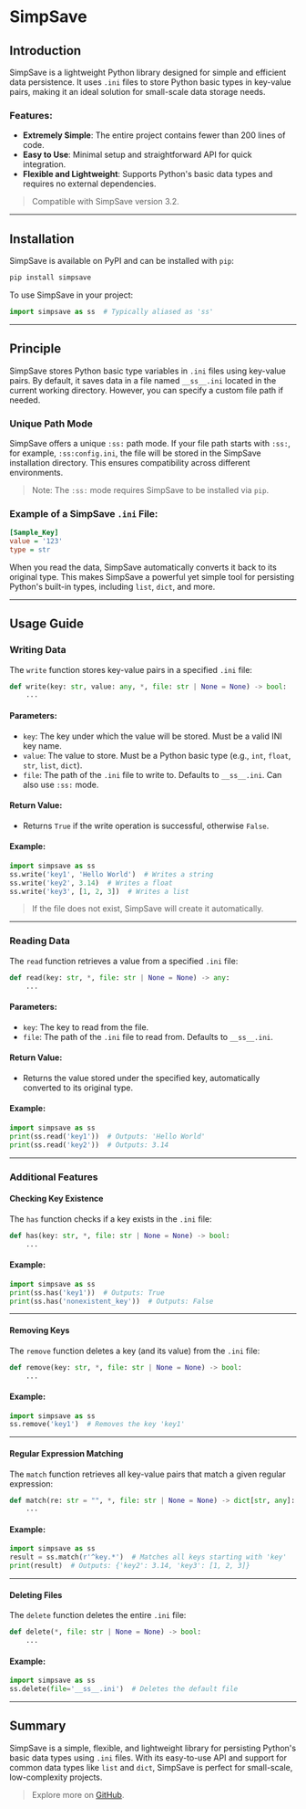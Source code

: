 # SimpSave  

## Introduction  

SimpSave is a lightweight Python library designed for simple and efficient data persistence. It uses `.ini` files to store Python basic types in key-value pairs, making it an ideal solution for small-scale data storage needs.

### Features:
- **Extremely Simple**: The entire project contains fewer than 200 lines of code.
- **Easy to Use**: Minimal setup and straightforward API for quick integration.
- **Flexible and Lightweight**: Supports Python's basic data types and requires no external dependencies.

> Compatible with SimpSave version 3.2.

---

## Installation  

SimpSave is available on PyPI and can be installed with `pip`:  

```bash
pip install simpsave
```

To use SimpSave in your project:  

```python
import simpsave as ss  # Typically aliased as 'ss'
```

---

## Principle  

SimpSave stores Python basic type variables in `.ini` files using key-value pairs. By default, it saves data in a file named `__ss__.ini` located in the current working directory. However, you can specify a custom file path if needed.

### Unique Path Mode  
SimpSave offers a unique `:ss:` path mode. If your file path starts with `:ss:`, for example, `:ss:config.ini`, the file will be stored in the SimpSave installation directory. This ensures compatibility across different environments.  

> Note: The `:ss:` mode requires SimpSave to be installed via `pip`.  

### Example of a SimpSave `.ini` File:
```ini
[Sample_Key]
value = '123'
type = str
```

When you read the data, SimpSave automatically converts it back to its original type. This makes SimpSave a powerful yet simple tool for persisting Python's built-in types, including `list`, `dict`, and more.

---

## Usage Guide  

### Writing Data  

The `write` function stores key-value pairs in a specified `.ini` file:  

```python
def write(key: str, value: any, *, file: str | None = None) -> bool:
    ...
```

#### Parameters:
- `key`: The key under which the value will be stored. Must be a valid INI key name.
- `value`: The value to store. Must be a Python basic type (e.g., `int`, `float`, `str`, `list`, `dict`).
- `file`: The path of the `.ini` file to write to. Defaults to `__ss__.ini`. Can also use `:ss:` mode.  

#### Return Value:
- Returns `True` if the write operation is successful, otherwise `False`.

#### Example:
```python
import simpsave as ss
ss.write('key1', 'Hello World')  # Writes a string
ss.write('key2', 3.14)  # Writes a float
ss.write('key3', [1, 2, 3])  # Writes a list
```

> If the file does not exist, SimpSave will create it automatically.

---

### Reading Data  

The `read` function retrieves a value from a specified `.ini` file:  

```python
def read(key: str, *, file: str | None = None) -> any:
    ...
```

#### Parameters:
- `key`: The key to read from the file.
- `file`: The path of the `.ini` file to read from. Defaults to `__ss__.ini`.

#### Return Value:
- Returns the value stored under the specified key, automatically converted to its original type.

#### Example:
```python
import simpsave as ss
print(ss.read('key1'))  # Outputs: 'Hello World'
print(ss.read('key2'))  # Outputs: 3.14
```

---

### Additional Features  

#### Checking Key Existence  

The `has` function checks if a key exists in the `.ini` file:  

```python
def has(key: str, *, file: str | None = None) -> bool:
    ...
```

#### Example:
```python
import simpsave as ss
print(ss.has('key1'))  # Outputs: True
print(ss.has('nonexistent_key'))  # Outputs: False
```

---

#### Removing Keys  

The `remove` function deletes a key (and its value) from the `.ini` file:  

```python
def remove(key: str, *, file: str | None = None) -> bool:
    ...
```

#### Example:
```python
import simpsave as ss
ss.remove('key1')  # Removes the key 'key1'
```

---

#### Regular Expression Matching  

The `match` function retrieves all key-value pairs that match a given regular expression:  

```python
def match(re: str = "", *, file: str | None = None) -> dict[str, any]:
    ...
```

#### Example:
```python
import simpsave as ss
result = ss.match(r'^key.*')  # Matches all keys starting with 'key'
print(result)  # Outputs: {'key2': 3.14, 'key3': [1, 2, 3]}
```

---

#### Deleting Files  

The `delete` function deletes the entire `.ini` file:  

```python
def delete(*, file: str | None = None) -> bool:
    ...
```

#### Example:
```python
import simpsave as ss
ss.delete(file='__ss__.ini')  # Deletes the default file
```

---

## Summary  

SimpSave is a simple, flexible, and lightweight library for persisting Python's basic data types using `.ini` files. With its easy-to-use API and support for common data types like `list` and `dict`, SimpSave is perfect for small-scale, low-complexity projects.

> Explore more on [GitHub](https://github.com/Water-Run/SimpSave).  
